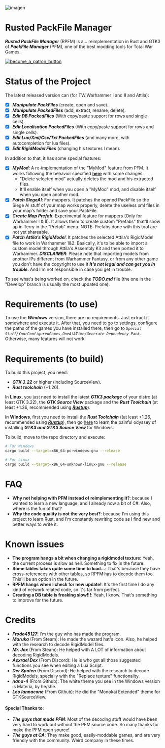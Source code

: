 ![imagen](https://user-images.githubusercontent.com/15714929/38763682-f0283344-3fa0-11e8-8835-6248e4ca7672.png)
# Rusted PackFile Manager
***Rusted PackFile Manager*** (RPFM) is a... reimplementation in Rust and GTK3 of ***PackFile Manager*** (PFM), one of the best modding tools for Total War Games.

[![become_a_patron_button](https://user-images.githubusercontent.com/15714929/40394531-2130b9ce-5e24-11e8-91a2-bbf8e6e75d21.png)][Patreon]

# Status of the Project
The latest released version can (for TW:Warhammer I and II and Attila):
- [x] ***Manipulate PackFiles*** (create, open and save).
- [x] ***Manipulate PackedFiles*** (add, extract, rename, delete).
- [x] ***Edit DB PackedFiles*** (With copy/paste support for rows and single cells).
- [x] ***Edit Localisation PackedFiles*** (With copy/paste support for rows and single cells).
- [x] ***Edit Lua/Xml/Csv/Txt PackedFiles*** (and many more, with autocompletion for lua files).
- [x] ***Edit RigidModel Files*** (changing his textures I mean).

In addition to that, it has some special features:
- [x] ***MyMod***: A re-implementation of the "MyMod" feature from PFM. It works following the behavior specified [**here**][MyMod behavior] with some changes:
    - "Delete selected mod" actually deletes the mod and his extracted files.
    - It'll enable itself when you open a "MyMod" mod, and disable itself when you open another mod.
- [x] ***Patch SiegeAI***: For mappers. It patches the opened PackFile so the Siege AI stuff of your map works properly, delete the useless xml files in your map's folder and save your PackFile.
- [x] ***Create Map Prefab***: Experimental feature for mappers (Only for Warhammer I & II). It allows them to create custom "Prefabs" that'll show up in Terry in the "Prefab" menu. NOTE: Prefabs done with this tool are not yet shareable.
- [x] ***Patch Attila's RigidModel***: It patches the selected Attila's RigidModel file to work in Warhammer 1&2. Basically, it's to be able to import a custom model through Attila's Assembly Kit and then ported it to Warhammer. ***DISCLAIMER***: Please note that importing models from another IPs different from Warhammer Fantasy, or from any other game you don't have the copyright to use it ***It's not legal and can get you in trouble***. And I'm not responsible in case you get in trouble.

To see what's being worked on, check the ***TODO.md*** file (the one in the "Develop" branch is usually the most updated one).

# Requirements (to use)
To use the ***Windows*** version, there are no requirements. Just extract it somewhere and execute it. After that, you need to go to settings, configure the paths of the games you have installed there, then go to *```Special Stuff/YourConfiguredGames,OneAtATime/Generate Dependency Pack```*. Otherwise, many features will not work.

# Requirements (to build)
To build this project, you need:
* ***GTK 3.22*** or higher (including SourceView).
* ***Rust toolchain*** (+1.26).

In **Linux**, you just need to install the latest ***GTK3 package*** of your distro (at least GTK 3.22), the ***GTK Source View*** package and the ***Rust Toolchain*** (at least +1.26, recommended using [***Rustup***][Rustup download]).

In **Windows**, first you need to install the ***Rust Toolchain*** ((at least +1.26, recommended using [***Rustup***][Rustup download]), then go [here][Gtk-rs requeriments] to learn the painful odyssey of installing ***GTK3 and GTK3 Source View*** for Windows.

To build, move to the repo directory and execute:
```bash
# For Windows
cargo build --target=x86_64-pc-windows-gnu --release

# For Linux
cargo build --target=x86_64-unknown-linux-gnu --release
```

# FAQ
- **Why not helping with PFM instead of reimplementing it?**: because I wanted to learn a new language, and I already now a bit of C#. Also, where is the fun of that?
- **Why the code quality is not the very best?**: because I'm using this project to learn Rust, and I'm constantly rewriting code as I find new and better ways to write it.

# Known issues
- **The program hangs a bit when changing a rigidmodel texture**: Yeah, the current process is slow as hell. Something to fix in the future.
- **Some tables takes quite some time to load...**: That's because they have cross-references with other tables, so RPFM has to decode them too. This'll be an option in the future.
- **RPFM hangs when I check for new update!**: It's the first time I do any kind of network related code, so it's far from perfect.
- **Creating a DB table is freaking slow!!!**: Yeah, I know. That's something to improve for the future.

# Credits
- ***Frodo45127***: I'm the guy who has made the program.
- ***Maruka*** (From Steam): He made the wazard hat's icon. Also, he helped with the research to decode RigidModel files.
- ***Mr. Jox*** (From Steam): He helped with A LOT of information about decoding RigidModels.
- ***Aexrael Dex*** (From Discord): He is who got all those suggested functions you see when editing a Lua Script.
- ***Der Spaten*** (From Discord): He helped with the research to decode RigidModels, specially with the "Replace texture" functionality.
- ***nana-4*** (From Github): The white theme you see in the Windows version is Materia, by he/she.
- ***Leo Iannacone*** (From Github): He did the "Monokai Extended" theme for GTKSourceView.

#### Special Thanks to:
- ***The guys that made PFM***: Most of the decoding stuff would have been very hard to work out without the PFM source code. So many thanks for make the PFM open source!
- ***The guys at CA***: They make good, easily-moddable games, and are very friendly with the community. Weird company in these times.

[Rustup download]: https://www.rustup.rs/ "Here you can download it :)"
[Gtk-rs requeriments]: http://gtk-rs.org/docs-src/requirements.html "Installation Tutorial for GTK3 in Windows"
[MyMod behavior]: http://www.twcenter.net/forums/showthread.php?536546-The-PFM-2-1-s-MyMod-Feature
[Patreon]: https://www.patreon.com/RPFM
